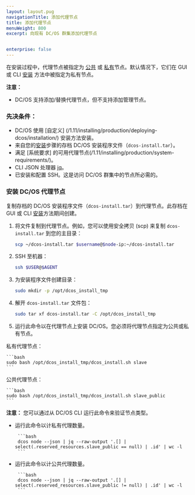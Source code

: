 ```yaml
---
layout: layout.pug
navigationTitle: 添加代理节点
title: 添加代理节点
menuWeight: 800
excerpt: 向现有 DC/OS 群集添加代理节点


enterprise: false
---
```




在安装过程中，代理节点被指定为 [公共](/cn/1.11/overview/concepts/#public-agent-node) 或 [私有](/cn/1.11/overview/concepts/#private-agent-node)节点。默认情况下，它们在 GUI 或 CLI [安装](/cn/1.11/installing/evaluation/cloud-installation/) 方法中被指定为私有节点。

**注意：**
- DC/OS 支持添加/替换代理节点，但不支持添加管理节点。

### 先决条件：

* DC/OS 使用 [自定义] (/1.11/installing/production/deploying-dcos/installation/) 安装方法安装。
* 来自您的[安装](/cn/1.11/installing/evaluation/cloud-installation/)步骤的存档 DC/OS 安装程序文件（`dcos-install.tar`）。
* 满足 [系统要求] 的可用代理节点(/1.11/installing/production/system-requirements/)。
* CLI JSON 处理器 [jq](https://github.com/stedolan/jq/wiki/Installation)。
* 已安装和配置 SSH。这是访问 DC/OS 群集中的节点所必需的。

### 安装 DC/OS 代理节点
复制存档的 DC/OS 安装程序文件（`dcos-install.tar`）到代理节点。此存档在 GUI 或 CLI [安装](/cn/1.11/installing/evaluation/cloud-installation/)方法期间创建。

1. 将文件复制到代理节点。例如，您可以使用安全拷贝 (scp) 来复制 `dcos-install.tar` 到您的主目录：

    ```bash
    scp ~/dcos-install.tar $username@$node-ip:~/dcos-install.tar
    ```

2. SSH 至机器：

    ```bash
    ssh $USER@$AGENT
    ```

1. 为安装程序文件创建目录：

    ```bash
    sudo mkdir -p /opt/dcos_install_tmp
    ```

1. 解开 `dcos-install.tar` 文件包：

    ```bash
    sudo tar xf dcos-install.tar -C /opt/dcos_install_tmp
    ```

1. 运行此命令以在代理节点上安装 DC/OS。您必须将代理节点指定为公共或私有节点。

 私有代理节点：

    ```bash
    sudo bash /opt/dcos_install_tmp/dcos_install.sh slave
    ```

 公共代理节点：

    ```bash
    sudo bash /opt/dcos_install_tmp/dcos_install.sh slave_public
    ```

 **注意：** 您可以通过从 DC/OS CLI 运行此命令来验证节点类型。

 - 运行此命令以计私有代理数量。

        ```bash
        dcos node --json | jq --raw-output '.[] | select(.reserved_resources.slave_public == null) | .id' | wc -l
        ```

 - 运行此命令以计公共代理数量。

        ```bash
        dcos node --json | jq --raw-output '.[] | select(.reserved_resources.slave_public != null) | .id' | wc -l
        ```



